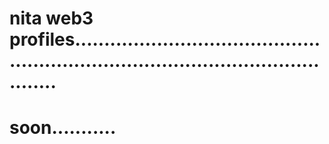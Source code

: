 # nita web3 profiles.......................................................................................................
# soon...........
